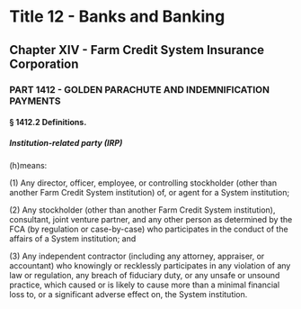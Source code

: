 
# Title 12 - Banks and Banking
## Chapter XIV - Farm Credit System Insurance Corporation
### PART 1412 - GOLDEN PARACHUTE AND INDEMNIFICATION PAYMENTS
#### § 1412.2 Definitions.
##### Institution-related party (IRP)

(h)means:

(1) Any director, officer, employee, or controlling stockholder (other than another Farm Credit System institution) of, or agent for a System institution;

(2) Any stockholder (other than another Farm Credit System institution), consultant, joint venture partner, and any other person as determined by the FCA (by regulation or case-by-case) who participates in the conduct of the affairs of a System institution; and

(3) Any independent contractor (including any attorney, appraiser, or accountant) who knowingly or recklessly participates in any violation of any law or regulation, any breach of fiduciary duty, or any unsafe or unsound practice, which caused or is likely to cause more than a minimal financial loss to, or a significant adverse effect on, the System institution.
